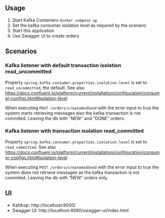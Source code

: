 

## Usage

1. Start Kafka Containers `docker compose up`
2. Set the kafka consumer isolation level as required by the scenario
2. Start this application
3. Use Swagger UI to create orders


## Scenarios

### Kafka listener with default transaction isolation read_uncommitted

Property `spring.kafka.consumer.properties.isolation.level` is set to `read_uncommitted`, the default. 
See also https://docs.confluent.io/platform/current/installation/configuration/consumer-configs.html#isolation-level

When executing `POST /orders/createAndSend` with the error input to true the system starts retrieving messages also the kafka transaction is not commited. Leaving the db with "NEW" and "DONE" orders.

### Kafka listener with transaction isolation read_committed

Property `spring.kafka.consumer.properties.isolation.level` is set to `read_committed`.
See also https://docs.confluent.io/platform/current/installation/configuration/consumer-configs.html#isolation-level

When executing `POST /orders/createAndSend` with the error input to true the system does not retrieve messages as the kafka transaction is not commited. Leaving the db with "NEW" orders only.


## UI 

- Kafdrop: http://localhost:9000/
- Swagger UI: http://localhost:8080/swagger-ui/index.html
